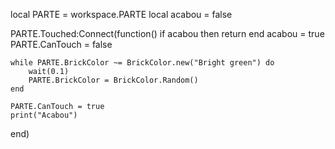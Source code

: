 local PARTE = workspace.PARTE
local acabou = false

PARTE.Touched:Connect(function()
	if acabou then return end
	acabou = true
	PARTE.CanTouch = false

	while PARTE.BrickColor ~= BrickColor.new("Bright green") do
		wait(0.1)
		PARTE.BrickColor = BrickColor.Random()
	end

	PARTE.CanTouch = true
	print("Acabou")
end)
